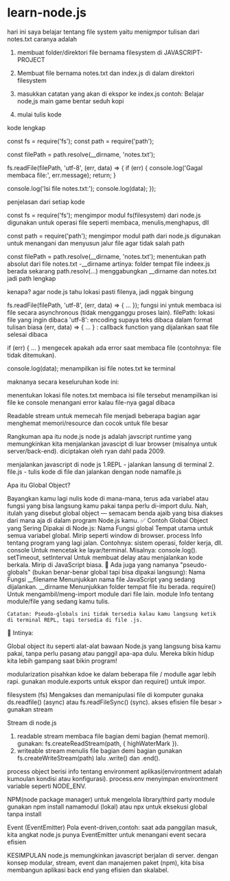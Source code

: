 # learn-node.js
hari ini saya belajar tentang file system 
yaitu menigmpor tulisan dari notes.txt caranya adalah 
1. membuat folder/direktori file bernama filesystem di JAVASCRIPT-PROJECT
2. Membuat file bernama notes.txt dan index.js di dalam direktori filesystem

3. masukkan catatan yang akan di ekspor ke index.js 
contoh: Belajar node,js
main game bentar
seduh kopi
4. mulai tulis kode

kode lengkap

const fs = require('fs');
const path = require('path');

const filePath = path.resolve(__dirname, 'notes.txt');

fs.readFile(filePath, 'utf-8', (err, data) => {
  if (err) {
    console.log('Gagal membaca file:', err.message);
    return;
  }

  console.log('Isi file notes.txt:');
  console.log(data);
});


penjelasan dari setiap kode 

const fs = require('fs');
mengimpor modul  fs(filesystem) dari node.js
digunakan untuk operasi file seperti membaca, menulis,menghapus, dll

const path = require('path');
mengimpor modul path dari node.js
digunakan untuk menangani dan menyusun jalur file agar tidak salah path 

const filePath = path.resolve(__dirname, 'notes.txt');
menentukan path absolut dari file notes.txt
-__dirname artinya: folder tempat file indeex.js berada sekarang 
path.resolv(...) menggabungkan __dirname dan notes.txt jadi path lengkap

kenapa? agar node.js tahu lokasi pasti filenya, jadi nggak bingung

fs.readFile(filePath, 'utf-8', (err, data) => { ... });
fungsi ini yntuk membaca isi file secara asynchronous (tidak mengganggu proses lain).
filePath: lokasi file yang ingin dibaca
'utf-8': encoding supaya teks dibaca dalam format tulisan biasa 
(err, data) => { ... } : callback function yang dijalankan saat file selesai dibaca

if (err) { ... }
mengecek apakah ada error saat membaca file (contohnya: file tidak ditemukan).

console.log(data);
menampilkan isi file notes.txt ke terminal

maknanya secara keseluruhan
kode ini:

menentukan lokasi file notes.txt
membaca isi file tersebut
menampilkan isi file ke  console
menangani error kalau file-nya gagal dibaca

Readable stream untuk memecah file menjadi beberapa bagian agar menghemat memori/resource dan cocok untuk file besar









Rangkuman 
apa itu node.js 
node js adalah javscript runtime yang memungkinkan kita menjalankan javascipt di luar browser (misalnya untuk server/back-end). diciptakan oleh ryan dahl pada 2009.

menjalankan javascript di node js 
1.REPL - jalankan lansung di terminal
2. file.js - tulis kode di file dan jalankan dengan node namafile.js

Apa itu Global Object?

Bayangkan kamu lagi nulis kode di mana-mana, terus ada variabel atau fungsi yang bisa langsung kamu pakai tanpa perlu di-import dulu. Nah, itulah yang disebut global object — semacam benda ajaib yang bisa diakses dari mana aja di dalam program Node.js kamu.
✅ Contoh Global Object yang Sering Dipakai di Node.js:
Nama	Fungsi
global	Tempat utama untuk semua variabel global. Mirip seperti window di browser.
process	Info tentang program yang lagi jalan. Contohnya: sistem operasi, folder kerja, dll.
console	Untuk mencetak ke layar/terminal. Misalnya: console.log().
setTimeout, setInterval	Untuk membuat delay atau menjalankan kode berkala. Mirip di JavaScript biasa.
🧩 Ada juga yang namanya "pseudo-globals" (bukan benar-benar global tapi bisa dipakai langsung):
Nama	Fungsi
__filename	Menunjukkan nama file JavaScript yang sedang dijalankan.
__dirname	Menunjukkan folder tempat file itu berada.
require()	Untuk mengambil/meng-import module dari file lain.
module	Info tentang module/file yang sedang kamu tulis.

    Catatan: Pseudo-globals ini tidak tersedia kalau kamu langsung ketik di terminal REPL, tapi tersedia di file .js.

🔑 Intinya:

Global object itu seperti alat-alat bawaan Node.js yang langsung bisa kamu pakai, tanpa perlu pasang atau panggil apa-apa dulu. Mereka bikin hidup kita lebih gampang saat bikin program!

modularization
pisahkan kdoe ke dalam beberapa file / modulle agar lebih rapi.
gunakan module.exports untuk ekspor dan require() untuk impor.

filesystem (fs)
Mengakses dan memanipulasi file di komputer
gunaka ds.readfile() (async) atau fs.readFileSync() (sync).
akses efisien file besar > gunakan stream

Stream di node.js 
1. readable stream
membaca file bagian demi bagian (hemat memori).
gunakan: fs.createReadStream(path, { highWaterMark }).
2. writeable stream 
menulis file bagian demi bagian
gunakan fs.createWriteStream(path) lalu .write() dan .end().

process object 
berisi info tentang environment aplikasi(environtment adalah kumoulan kondisi atau konfigurasi).
process.env menyimpan environtment variable seperti NODE_ENV.

NPM(node package manager)
untuk mengelola library/third party module 
gunakan npm install namamodul (lokal) atau npx untuk eksekusi global tanpa install

Event (EventEmitter)
Pola event-driven,contoh: saat ada panggilan masuk, kita angkat
node.js punya EventEmitter untuk menangani event secara efisien

KESIMPULAN
node.js memungkinkan javascript berjalan di server. dengan konsep modular, stream, event dan manajemen paket (npm), kita bisa membangun aplikasi back end yang efisien dan skalabel.
